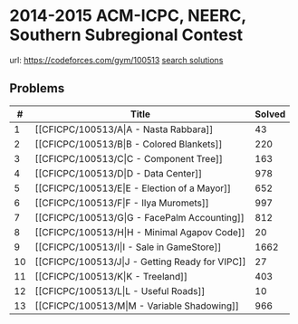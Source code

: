 # 2014-2015 ACM-ICPC, NEERC, Southern Subregional Contest

url: https://codeforces.com/gym/100513
[search solutions](https://www.google.com/search?q=Solution+OR+題解+2014-2015+ACM-ICPC,+NEERC,+Southern+Subregional+Contest)

## Problems

| # | Title | Solved |
| --- | --- | --- |
|1|[[CFICPC/100513/A\|A - Nasta Rabbara]]|43|
|2|[[CFICPC/100513/B\|B - Colored Blankets]]|220|
|3|[[CFICPC/100513/C\|C - Component Tree]]|163|
|4|[[CFICPC/100513/D\|D - Data Center]]|978|
|5|[[CFICPC/100513/E\|E - Election of a Mayor]]|652|
|6|[[CFICPC/100513/F\|F - Ilya Muromets]]|997|
|7|[[CFICPC/100513/G\|G - FacePalm Accounting]]|812|
|8|[[CFICPC/100513/H\|H - Minimal Agapov Code]]|20|
|9|[[CFICPC/100513/I\|I - Sale in GameStore]]|1662|
|10|[[CFICPC/100513/J\|J - Getting Ready for VIPC]]|27|
|11|[[CFICPC/100513/K\|K - Treeland]]|403|
|12|[[CFICPC/100513/L\|L - Useful Roads]]|10|
|13|[[CFICPC/100513/M\|M - Variable Shadowing]]|966|
